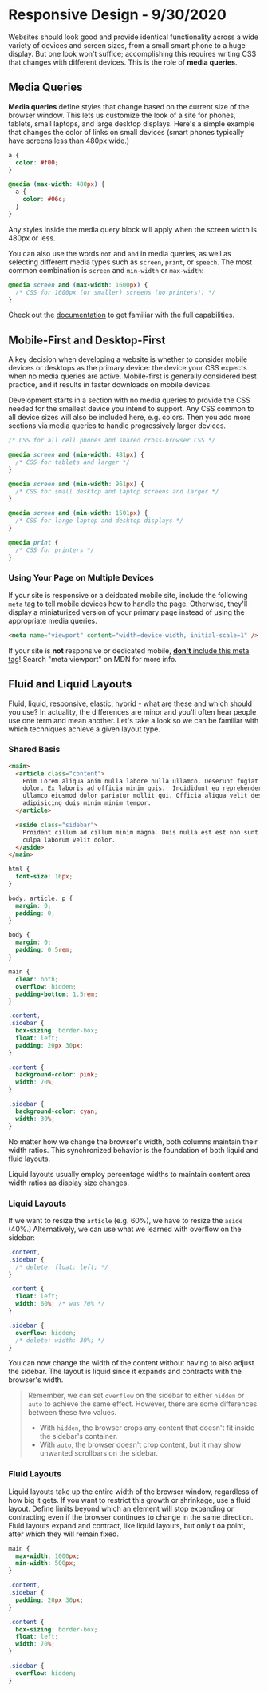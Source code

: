 
# Responsive Design - 9/30/2020

Websites should look good and provide identical functionality across a wide variety of devices and screen sizes, from a small smart phone to a huge display. But one look won't suffice; accomplishing this requires writing CSS that changes with different devices. This is the role of **media queries**.

## Media Queries

**Media queries** define styles that change based on the current size of the browser window. This lets us customize the look of a site for phones, tablets, small laptops, and large desktop displays. Here's a simple example that changes the color of links on small devices (smart phones typically have screens less than 480px wide.)

```css
a {
  color: #f00;
}

@media (max-width: 480px) {
  a {
    color: #06c;
  }
}
```

Any styles inside the media query block will apply when the screen width is 480px or less.

You can also use the words `not` and `and` in media queries, as well as selecting different media types such as `screen`, `print`, or `speech`. The most common combination is `screen` and `min-width` or `max-width`:

```css
@media screen and (max-width: 1600px) {
  /* CSS for 1600px (or smaller) screens (no printers!) */
}
```

Check out the [documentation](https://developer.mozilla.org/en-US/docs/Web/CSS/Media_Queries/Using_media_queries) to get familiar with the full capabilities.

## Mobile-First and Desktop-First

A key decision when developing a website is whether to consider mobile devices or desktops as the primary device: the device your CSS expects when no media queries are active. Mobile-first is generally considered best practice, and it results in faster downloads on mobile devices.

Development starts in a section with no media queries to provide the CSS needed for the smallest device you intend to support. Any CSS common to all device sizes will also be included here, e.g. colors. Then you add more sections via media queries to handle progressively larger devices.

```css
/* CSS for all cell phones and shared cross-browser CSS */

@media screen and (min-width: 481px) {
  /* CSS for tablets and larger */
}

@media screen and (min-width: 961px) {
  /* CSS for small desktop and laptop screens and larger */
}

@media screen and (min-width: 1501px) {
  /* CSS for large laptop and desktop displays */
}

@media print {
  /* CSS for printers */
}
```

### Using Your Page on Multiple Devices

If your site is responsive or a deidcated mobile site, include the following `meta` tag to tell mobile devices how to handle the page. Otherwise, they'll display a miniaturized version of your primary page instead of using the appropriate media queries.

```html
<meta name="viewport" content="width=device-width, initial-scale=1" />
```

If your site is **not** responsive or dedicated mobile, [**don't** include this meta tag](http://blog.javierusobiaga.com/stop-using-the-viewport-tag-until-you-know-ho)! Search "meta viewport" on MDN for more info.

## Fluid and Liquid Layouts

Fluid, liquid, responsive, elastic, hybrid - what are these and which should you use? In actuality, the differences are minor and you'll often hear people use one term and mean another. Let's take a look so we can be familiar with which techniques achieve a given layout type.

### Shared Basis

```html
<main>
  <article class="content">
    Enim Lorem aliqua anim nulla labore nulla ullamco. Deserunt fugiat duis ex
    dolor. Ex laboris ad officia minim quis.  Incididunt eu reprehenderit
    ullamco eiusmod dolor pariatur mollit qui. Officia aliqua velit deserunt
    adipisicing duis minim minim tempor.
  </article>

  <aside class="sidebar">
    Proident cillum ad cillum minim magna. Duis nulla est est non sunt. Est
    culpa laborum velit dolor.
  </aside>
</main>
```

```css
html {
  font-size: 16px;
}

body, article, p {
  margin: 0;
  padding: 0;
}

body {
  margin: 0;
  padding: 0.5rem;
}

main {
  clear: both;
  overflow: hidden;
  padding-bottom: 1.5rem;
}

.content,
.sidebar {
  box-sizing: border-box;
  float: left;
  padding: 20px 30px;
}

.content {
  background-color: pink;
  width: 70%;
}

.sidebar {
  background-color: cyan;
  width: 30%;
}
```

No matter how we change the browser's width, both columns maintain their width ratios. This synchronized behavior is the foundation of both liquid and fluid layouts.

Liquid layouts usually employ percentage widths to maintain content area width ratios as display size changes.

### Liquid Layouts

If we want to resize the `article` (e.g. 60%), we have to resize the `aside` (40%.) Alternatively, we can use what we learned with overflow on the sidebar:

```css
.content,
.sidebar {
  /* delete: float: left; */
}

.content {
  float: left;
  width: 60%; /* was 70% */
}

.sidebar {
  overflow: hidden;
  /* delete: width: 30%; */
}
```

You can now change the width of the content without having to also adjust the sidebar. The layout is liquid since it expands and contracts with the browser's width.

> Remember, we can set `overflow` on the sidebar to either `hidden` or `auto` to achieve the same effect. However, there are some differences between these two values.
>
> * With `hidden`, the browser crops any content that doesn't fit inside the sidebar's container.
> * With `auto`, the browser doesn't crop content, but it may show unwanted scrollbars on the sidebar.

### Fluid Layouts

Liquid layouts take up the entire width of the browser window, regardless of how big it gets. If you want to restrict this growth or shrinkage, use a fluid layout. Define limits beyond which an element will stop expanding or contracting even if the browser continues to change in the same direction. Fluid layouts expand and contract, like liquid layouts, but only t oa point, after which they will remain fixed.

```css
main {
  max-width: 1000px;
  min-width: 500px;
}

.content,
.sidebar {
  padding: 20px 30px;
}

.content {
  box-sizing: border-box;
  float: left;
  width: 70%;
}

.sidebar {
  overflow: hidden;
}
```
